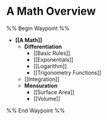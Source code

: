 # A Math Overview

%% Begin Waypoint %%
- **[[A Math]]**
	- **Differentiation**
		- [[Basic Rules]]
		- [[Exponentials]]
		- [[Logarithm]]
		- [[Trigonometry Functions]]
	- [[Integration]]
	- **Mensuration**
		- [[Surface Area]]
		- [[Volume]]

%% End Waypoint %%